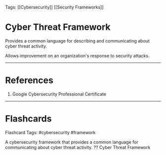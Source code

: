 Tags: [[Cybersecurity]] [[Security Frameworks]]
# Cyber Threat Framework

Provides a common language for describing and communicating about cyber threat activity.

Allows improvement on an organization's response to security attacks.

---
# References

1. Google Cybersecurity Professional Certificate

---
# Flashcards

Flashcard Tags: #cybersecurity #framework 

A cybersecurity framework that provides a common language for communicating about cyber threat activity.
??
Cyber Threat Framework
<!--SR:!2024-06-14,34,288!2024-05-13,11,230-->